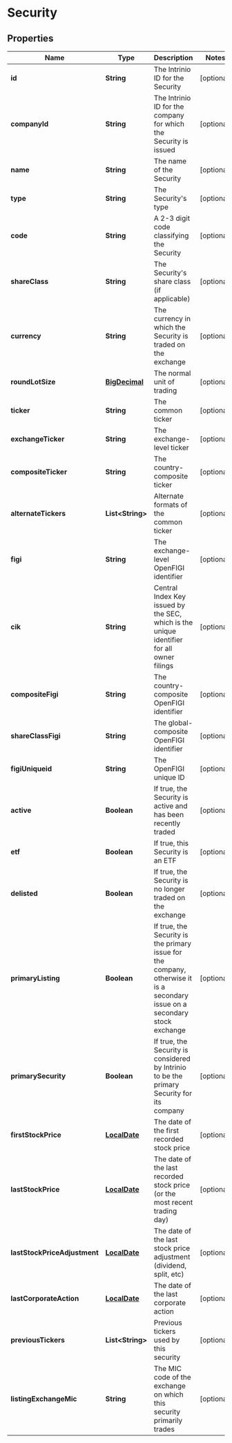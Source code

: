 
# Security

## Properties
Name | Type | Description | Notes
------------ | ------------- | ------------- | -------------
**id** | **String** | The Intrinio ID for the Security |  [optional]
**companyId** | **String** | The Intrinio ID for the company for which the Security is issued |  [optional]
**name** | **String** | The name of the Security |  [optional]
**type** | **String** | The Security&#39;s type |  [optional]
**code** | **String** | A 2-3 digit code classifying the Security |  [optional]
**shareClass** | **String** | The Security&#39;s share class (if applicable) |  [optional]
**currency** | **String** | The currency in which the Security is traded on the exchange |  [optional]
**roundLotSize** | [**BigDecimal**](BigDecimal.md) | The normal unit of trading |  [optional]
**ticker** | **String** | The common ticker |  [optional]
**exchangeTicker** | **String** | The exchange-level ticker |  [optional]
**compositeTicker** | **String** | The country-composite ticker |  [optional]
**alternateTickers** | **List&lt;String&gt;** | Alternate formats of the common ticker |  [optional]
**figi** | **String** | The exchange-level OpenFIGI identifier |  [optional]
**cik** | **String** | Central Index Key issued by the SEC, which is the unique identifier for all owner filings |  [optional]
**compositeFigi** | **String** | The country-composite OpenFIGI identifier |  [optional]
**shareClassFigi** | **String** | The global-composite OpenFIGI identifier |  [optional]
**figiUniqueid** | **String** | The OpenFIGI unique ID |  [optional]
**active** | **Boolean** | If true, the Security is active and has been recently traded |  [optional]
**etf** | **Boolean** | If true, this Security is an ETF |  [optional]
**delisted** | **Boolean** | If true, the Security is no longer traded on the exchange |  [optional]
**primaryListing** | **Boolean** | If true, the Security is the primary issue for the company, otherwise it is a secondary issue on a secondary stock exchange |  [optional]
**primarySecurity** | **Boolean** | If true, the Security is considered by Intrinio to be the primary Security for its company |  [optional]
**firstStockPrice** | [**LocalDate**](LocalDate.md) | The date of the first recorded stock price |  [optional]
**lastStockPrice** | [**LocalDate**](LocalDate.md) | The date of the last recorded stock price (or the most recent trading day) |  [optional]
**lastStockPriceAdjustment** | [**LocalDate**](LocalDate.md) | The date of the last stock price adjustment (dividend, split, etc) |  [optional]
**lastCorporateAction** | [**LocalDate**](LocalDate.md) | The date of the last corporate action |  [optional]
**previousTickers** | **List&lt;String&gt;** | Previous tickers used by this security |  [optional]
**listingExchangeMic** | **String** | The MIC code of the exchange on which this security primarily trades |  [optional]



